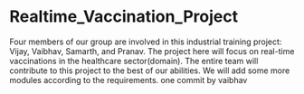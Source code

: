 # Realtime_Vaccination_Project

Four members of our group are involved in this industrial training project: Vijay, Vaibhav, Samarth, and Pranav.
The project here will focus on real-time vaccinations in the healthcare sector(domain).
The entire team will contribute to this project to the best of our abilities.
We will add some more modules according to the requirements.
one commit by vaibhav
